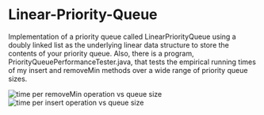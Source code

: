 # Linear-Priority-Queue
Implementation of a priority queue called LinearPriorityQueue using a doubly linked list as the underlying linear data structure to store the contents of your priority queue. 
Also, there is a program, PriorityQueuePerformanceTester.java, that tests the empirical running times of my insert and removeMin methods over a wide range of
priority queue sizes. 

![time per removeMin operation vs  queue size](https://user-images.githubusercontent.com/99061775/190328355-a501c768-bee2-409f-8b8e-61616681d768.png)
![time per insert operation vs  queue size](https://user-images.githubusercontent.com/99061775/190328389-493cb021-8c28-4bd9-a569-56431cc129f7.png)
